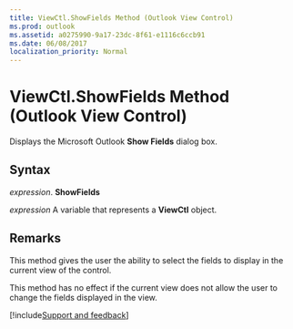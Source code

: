 ```yaml
---
title: ViewCtl.ShowFields Method (Outlook View Control)
ms.prod: outlook
ms.assetid: a0275990-9a17-23dc-8f61-e1116c6ccb91
ms.date: 06/08/2017
localization_priority: Normal
---
```



# ViewCtl.ShowFields Method (Outlook View Control)

Displays the Microsoft Outlook  **Show Fields** dialog box.


## Syntax

 _expression_. **ShowFields**

_expression_ A variable that represents a  **ViewCtl** object.


## Remarks

This method gives the user the ability to select the fields to display in the current view of the control. 

This method has no effect if the current view does not allow the user to change the fields displayed in the view.

[!include[Support and feedback](~/includes/feedback-boilerplate.md)]